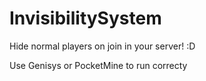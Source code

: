 # InvisibilitySystem
Hide normal players on join in your server! :D

Use Genisys or PocketMine to run correcty
